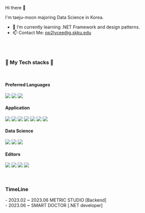 Hi there 👋

I'm taeju-moon majoring Data Science in Korea.

- 🌱 I’m currently learning .NET Framework and design patterns.
- 📫 Contact Me: pp2lycee@g.skku.edu

<br/><br/>
 <div>
 <div><h3>🔧 My Tech stacks 🔧</h3></div>
 <br/>
 <h4>Preferred Languages</h4>
  <img src="https://img.shields.io/badge/TypeScript-3178C6.svg?style=for-the-badge&logo=TypeScript&logoColor=white"/>
  <img src="https://img.shields.io/badge/Python-306998.svg?style=for-the-badge&logo=Python&logoColor=white"/>
  <img src="https://img.shields.io/badge/C#-8A0886?style=for-the-badge&logo=Csharp&logoColor=white"/>
  <br/>
 <h4>Application</h4>
  <img src="https://img.shields.io/badge/React-61DAFB.svg?style=for-the-badge&logo=React&logoColor=white"/>
 <img src="https://img.shields.io/badge/React Native-61DAFB.svg?style=for-the-badge&logo=React&logoColor=white"/>
  <img src="https://img.shields.io/badge/Next.js-000000.svg?style=for-the-badge&logo=Next.js&logoColor=white"/>
 <img src="https://img.shields.io/badge/Express-000000.svg?style=for-the-badge&logo=Express&logoColor=white"/>
<img src="https://img.shields.io/badge/Node.js-339933.svg?style=for-the-badge&logo=Node.js&logoColor=white"/>
 <img src="https://img.shields.io/badge/Django-092E20.svg?style=for-the-badge&logo=Django&logoColor=white"/>
  <img src="https://img.shields.io/badge/MongoDB-150458.svg?style=for-the-badge&logo=MongoDB&logoColor=white"/>
  <br/>
 <h4>Data Science</h4>
 <img src="https://img.shields.io/badge/pandas-47A248.svg?style=for-the-badge&logo=pandas&logoColor=white"/>
  <img src="https://img.shields.io/badge/NumPy-013243.svg?style=for-the-badge&logo=NumPy&logoColor=white"/>
 <img src="https://img.shields.io/badge/scikit-learn-F7931E.svg?style=for-the-badge&logo=scikit-learn&logoColor=white"/>
 <br/>
  <h4>Editors</h4>
 <img src="https://img.shields.io/badge/Visual Studio Code-007ACC.svg?style=for-the-badge&logo=Visual Studio Code&logoColor=white"/>
 <img src="https://img.shields.io/badge/Visual Studio-5C2D91.svg?style=for-the-badge&logo=Visual Studio&logoColor=white"/>
  <img src="https://img.shields.io/badge/Jupyter-F37626.svg?style=for-the-badge&logo=Jupyter&logoColor=white"/>
 <img src="https://img.shields.io/badge/Colab-F9AB00.svg?style=for-the-badge&logo=Colab&logoColor=white"/>
  <br/><br/><br/>
</div>

<h3>TimeLine</h3>
- 2023.02 ~ 2023.06 METRIC STUDIO [Backend] <br/>
- 2023.06 ~ SMART DOCTOR [.NET developer]

<br/>
<br/>
